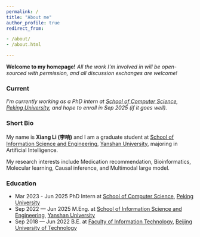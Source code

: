 ```yaml
---
permalink: /
title: "About me"
author_profile: true
redirect_from:

- /about/
- /about.html

---
```


**Welcome to my homepage!**
*All the work I'm involved in will be open-sourced with permission, and all discussion exchanges are welcome!*

### Current

*I'm currently working as a PhD intern
at [School of Computer Science](https://cs.pku.edu.cn/), [Peking University](https://www.pku.edu.cn/), and hope to
enroll in Sep 2025 (if it goes well).*

[//]: # (supervised by Prof.[Tengjiao Wang]&#40;https://cs.pku.edu.cn/info/1083/1702.htm&#41;,)

### Short Bio

My name is **Xiang Li (李响)** and I am a graduate student
at [School of Information Science and Engineering](https://ise.ysu.edu.cn/), [Yanshan University](https://www.ysu.edu.cn/),
majoring in Artificial Intelligence.

[//]: # (supervised by Associate)

[//]: # (Prof.[Shunpan Liang]&#40;https://web.ysu.edu.cn/LSP/zh_CN/index/50461/list/index.htm&#41;.)

My research interests include Medication recommendation, Bioinformatics, Molecular learning, Causal inference,
and Multimodal large model.

### Education

[//]: # (* Sep 2025 — Jun 2029 Ph.D.)

[//]: # (  at [School of Computer Science]&#40;https://cs.pku.edu.cn/&#41;, [Peking University]&#40;https://www.pku.edu.cn/&#41; &#40;expected&#41;)

* Mar 2023 - Jun 2025 PhD Intern
  at [School of Computer Science](https://cs.pku.edu.cn/), [Peking University](https://www.pku.edu.cn/)
* Sep 2022 — Jun 2025 M.Eng.
  at [School of Information Science and Engineering](https://ise.ysu.edu.cn/), [Yanshan University](https://www.ysu.edu.cn/)
* Sep 2018 — Jun 2022 B.E.
  at [Faculty of Information Technology](https://xxxb.bjut.edu.cn/), [Beijing University of Technology](https://www.bjut.edu.cn/)
